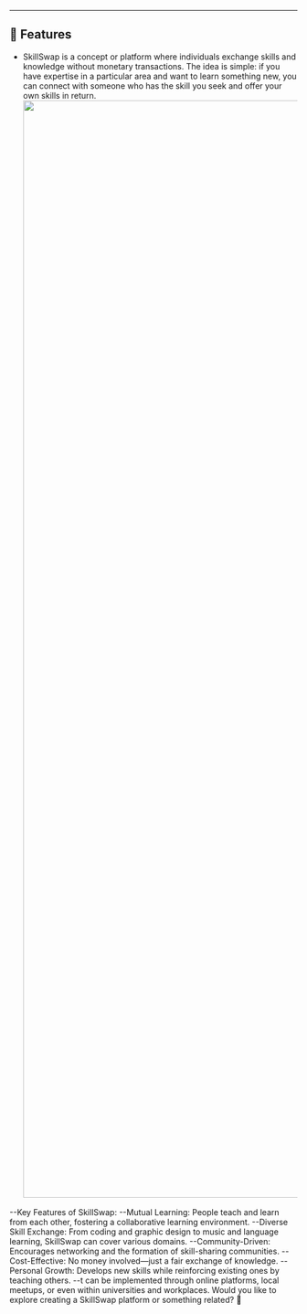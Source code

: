 
*****
## 🚀 Features  
- SkillSwap is a concept or platform where individuals exchange skills and knowledge without monetary transactions. The idea is simple: if you have expertise in a particular area and want to learn something new, you can connect with someone who has the skill you seek and offer your own skills in return.
  <img src="https://www.animatedimages.org/data/media/562/animated-line-image-0184.gif" width="1920" />  

--Key Features of SkillSwap:
--Mutual Learning: People teach and learn from each other, fostering a collaborative learning environment.
--Diverse Skill Exchange: From coding and graphic design to music and language learning, SkillSwap can cover various domains.
--Community-Driven: Encourages networking and the formation of skill-sharing communities.
--Cost-Effective: No money involved—just a fair exchange of knowledge.
--Personal Growth: Develops new skills while reinforcing existing ones by teaching others.
--t can be implemented through online platforms, local meetups, or even within universities and workplaces. Would you like to explore creating a SkillSwap platform or something related? 🚀







